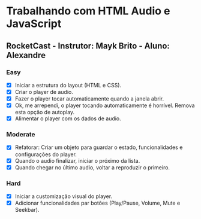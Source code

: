 # Trabalhando com HTML Audio e JavaScript

## RocketCast - Instrutor: Mayk Brito - Aluno: Alexandre

### Easy

- [x] Iniciar a estrutura do layout (HTML e CSS).
- [x] Criar o player de audio.
- [x] Fazer o player tocar automaticamente quando a janela abrir.
- [x] Ok, me arrependi, o player tocando automaticamente é horrível. Remova esta opção de autoplay.
- [x] Alimentar o player com os dados de audio.

### Moderate

- [x] Refatorar: Criar um objeto para guardar o estado, funcionalidades e configurações do player.
- [x] Quando o audio finalizar, iniciar o próximo da lista.
- [x] Quando chegar no último audio, voltar a reproduzir o primeiro.

### Hard

- [x] Iniciar a customização visual do player.
- [x] Adicionar funcionalidades par botões (Play/Pause, Volume, Mute e Seekbar).
